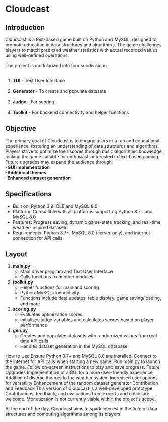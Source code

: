 <h1>Cloudcast</h1>
<h2>Introduction</h2>
Cloudcast is a text-based game built on Python and MySQL, designed to promote education in data structures and algorithms. 
The game challenges players to match predicted weather statistics with actual recorded values using well-defined operations. 

The project is modularized into four subdivisions: 
</br>
<ol>
&emsp; <li><b>TUI</b> - Text User Interface</li></br>
  <li><b>Generator</b> - To create and populate datasets</li> </br>
  <li><b>Judge</b> - For scoring</li></br>
  <li><b>Toolkit</b> - For backend connectivity and helper functions</li>
</ol>

<h2>Objective</h2>
The primary goal of Cloudcast is to engage users in a fun and educational experience, fostering an understanding of data structures and algorithms. </br>
Players strive to optimize their scores through basic algorithmic knowledge, making the game suitable for enthusiasts interested in text-based gaming. </br>
Future upgrades may expand the audience through:</br>
  -<b>GUI implementation</br>
  -Additional themes</br>
  -Enhanced dataset generation</b></br>

<h2>Specifications</h2>
<ul>
  <li>Built on: Python 3.9 IDLE and MySQL 8.0</li>
  <li>Platform: Compatible with all platforms supporting Python 3.7+ and MySQL 8.0</li>
  <li>Features: Progress saving, dynamic game-state tracking, and real-time weather-inspired datasets</li>
  <li>Requirements: Python 3.7+, MySQL 8.0 (server only), and internet connection for API calls</li>
</ul>

<h2>Layout</h2>
<ol>
<li><b>main.py</b>
  <ul>
  <li>Main driver program and Text User Interface</li>
  <li>Calls functions from other modules</li>
  </ul>
</li>
<li><b>toolkit.py</b>
  <ul>
<li>Helper functions for main and scoring</li>
<li>Python-MySQL connectivity</li>
<li>Functions include data updates, table display, game saving/loading, and more</li>
  </ul>
</li>
<li><b>scoring.py</b>
  <ul>
<li>Evaluates optimization scores</li>
<li>Initializes judge variables and calculates scores based on player performance</li> 
  </ul>
</li>
<li><b>gen.py</b>
  <ul>
<li>Creates and populates datasets with randomized values from real-time API calls</li>
<li>Handles dataset generation in the MySQL database</li>
  </ul>
</li>
</ol>






How to Use
Ensure Python 3.7+ and MySQL 8.0 are installed.
Connect to the internet for API calls when starting a new game.
Run main.py to launch the game.
Follow on-screen instructions to play and save progress.
Future Upgrades
Implementation of a GUI for a more user-friendly experience
Addition of diverse themes to the weather system
Increased user options for versatility
Enhancement of the random dataset generator
Contribution and Feedback
This version of Cloudcast is a well-developed prototype. Contributions, feedback, and evaluations from experts and critics are welcome. Monetization is not currently viable within the project's scope.

At the end of the day, Cloudcast aims to spark interest in the field of data structures and computing algorithms among its players.

